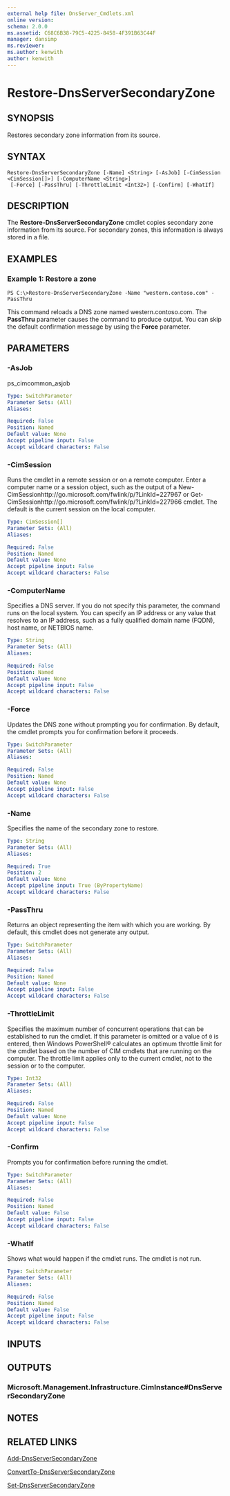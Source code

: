 ```yaml
---
external help file: DnsServer_Cmdlets.xml
online version: 
schema: 2.0.0
ms.assetid: C68C6B38-79C5-4225-8458-4F391B63C44F
manager: dansimp
ms.reviewer:
ms.author: kenwith
author: kenwith
---
```


# Restore-DnsServerSecondaryZone

## SYNOPSIS
Restores secondary zone information from its source.

## SYNTAX

```
Restore-DnsServerSecondaryZone [-Name] <String> [-AsJob] [-CimSession <CimSession[]>] [-ComputerName <String>]
 [-Force] [-PassThru] [-ThrottleLimit <Int32>] [-Confirm] [-WhatIf]
```

## DESCRIPTION
The **Restore-DnsServerSecondaryZone** cmdlet copies secondary zone information from its source.
For secondary zones, this information is always stored in a file.

## EXAMPLES

### Example 1: Restore a zone
```
PS C:\>Restore-DnsServerSecondaryZone -Name "western.contoso.com" -PassThru
```

This command reloads a DNS zone named western.contoso.com.
The **PassThru** parameter causes the command to produce output.
You can skip the default confirmation message by using the **Force** parameter.

## PARAMETERS

### -AsJob
ps_cimcommon_asjob

```yaml
Type: SwitchParameter
Parameter Sets: (All)
Aliases: 

Required: False
Position: Named
Default value: None
Accept pipeline input: False
Accept wildcard characters: False
```

### -CimSession
Runs the cmdlet in a remote session or on a remote computer.
Enter a computer name or a session object, such as the output of a New-CimSessionhttp://go.microsoft.com/fwlink/p/?LinkId=227967 or Get-CimSessionhttp://go.microsoft.com/fwlink/p/?LinkId=227966 cmdlet.
The default is the current session on the local computer.

```yaml
Type: CimSession[]
Parameter Sets: (All)
Aliases: 

Required: False
Position: Named
Default value: None
Accept pipeline input: False
Accept wildcard characters: False
```

### -ComputerName
Specifies a DNS server.
If you do not specify this parameter, the command runs on the local system.
You can specify an IP address or any value that resolves to an IP address, such as a fully qualified domain name (FQDN), host name, or NETBIOS name.

```yaml
Type: String
Parameter Sets: (All)
Aliases: 

Required: False
Position: Named
Default value: None
Accept pipeline input: False
Accept wildcard characters: False
```

### -Force
Updates the DNS zone without prompting you for confirmation.
By default, the cmdlet prompts you for confirmation before it proceeds.

```yaml
Type: SwitchParameter
Parameter Sets: (All)
Aliases: 

Required: False
Position: Named
Default value: None
Accept pipeline input: False
Accept wildcard characters: False
```

### -Name
Specifies the name of the secondary zone to restore.

```yaml
Type: String
Parameter Sets: (All)
Aliases: 

Required: True
Position: 2
Default value: None
Accept pipeline input: True (ByPropertyName)
Accept wildcard characters: False
```

### -PassThru
Returns an object representing the item with which you are working.
By default, this cmdlet does not generate any output.

```yaml
Type: SwitchParameter
Parameter Sets: (All)
Aliases: 

Required: False
Position: Named
Default value: None
Accept pipeline input: False
Accept wildcard characters: False
```

### -ThrottleLimit
Specifies the maximum number of concurrent operations that can be established to run the cmdlet.
If this parameter is omitted or a value of `0` is entered, then Windows PowerShell® calculates an optimum throttle limit for the cmdlet based on the number of CIM cmdlets that are running on the computer.
The throttle limit applies only to the current cmdlet, not to the session or to the computer.

```yaml
Type: Int32
Parameter Sets: (All)
Aliases: 

Required: False
Position: Named
Default value: None
Accept pipeline input: False
Accept wildcard characters: False
```

### -Confirm
Prompts you for confirmation before running the cmdlet.

```yaml
Type: SwitchParameter
Parameter Sets: (All)
Aliases: 

Required: False
Position: Named
Default value: False
Accept pipeline input: False
Accept wildcard characters: False
```

### -WhatIf
Shows what would happen if the cmdlet runs.
The cmdlet is not run.

```yaml
Type: SwitchParameter
Parameter Sets: (All)
Aliases: 

Required: False
Position: Named
Default value: False
Accept pipeline input: False
Accept wildcard characters: False
```

## INPUTS

## OUTPUTS

### Microsoft.Management.Infrastructure.CimInstance#DnsServerSecondaryZone

## NOTES

## RELATED LINKS

[Add-DnsServerSecondaryZone](./Add-DnsServerSecondaryZone.md)

[ConvertTo-DnsServerSecondaryZone](./ConvertTo-DnsServerSecondaryZone.md)

[Set-DnsServerSecondaryZone](./Set-DnsServerSecondaryZone.md)
